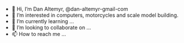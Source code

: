 - 👋 Hi, I’m Dan Altemyr, @dan-altemyr-gmail-com
- 👀 I’m interested in computers, motorcycles and scale model building.
- 🌱 I’m currently learning ...
- 💞️ I’m looking to collaborate on ...
- 📫 How to reach me ...

<!---
dan-altemyr-gmail-com/dan-altemyr-gmail-com is a ✨ special ✨ repository because its `README.md` (this file) appears on your GitHub profile.
You can click the Preview link to take a look at your changes.
--->
